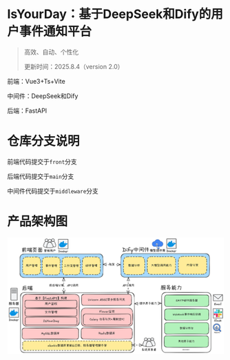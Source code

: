 # IsYourDay：基于DeepSeek和Dify的用户事件通知平台

> 高效、自动、个性化
> 
> 更新时间：2025.8.4（version 2.0）

前端：Vue3+Ts+Vite

中间件：DeepSeek和Dify

后端：FastAPI

# 仓库分支说明

前端代码提交于`front`分支

后端代码提交于`main`分支

中间件代码提交于`middleware`分支

# 产品架构图

![产品架构图](/static/framework_overview.png)